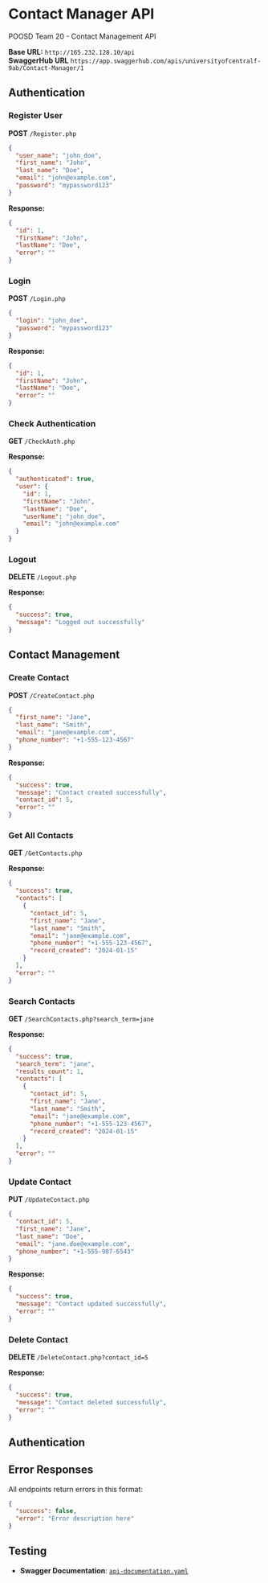# Contact Manager API

POOSD Team 20 - Contact Management API

**Base URL:** `http://165.232.128.10/api`  
**SwaggerHub URL** `https://app.swaggerhub.com/apis/universityofcentralf-9ab/Contact-Manager/1`

## Authentication

### Register User
**POST** `/Register.php`

```json
{
  "user_name": "john_doe",
  "first_name": "John", 
  "last_name": "Doe",
  "email": "john@example.com",
  "password": "mypassword123"
}
```

**Response:**
```json
{
  "id": 1,
  "firstName": "John",
  "lastName": "Doe",
  "error": ""
}
```

### Login
**POST** `/Login.php`

```json
{
  "login": "john_doe",
  "password": "mypassword123"
}
```

**Response:**
```json
{
  "id": 1,
  "firstName": "John",
  "lastName": "Doe", 
  "error": ""
}
```

### Check Authentication
**GET** `/CheckAuth.php`

**Response:**
```json
{
  "authenticated": true,
  "user": {
    "id": 1,
    "firstName": "John",
    "lastName": "Doe",
    "userName": "john_doe",
    "email": "john@example.com"
  }
}
```

### Logout
**DELETE** `/Logout.php`

**Response:**
```json
{
  "success": true,
  "message": "Logged out successfully"
}
```

## Contact Management

### Create Contact
**POST** `/CreateContact.php`

```json
{
  "first_name": "Jane",
  "last_name": "Smith", 
  "email": "jane@example.com",
  "phone_number": "+1-555-123-4567"
}
```

**Response:**
```json
{
  "success": true,
  "message": "Contact created successfully",
  "contact_id": 5,
  "error": ""
}
```

### Get All Contacts
**GET** `/GetContacts.php`

**Response:**
```json
{
  "success": true,
  "contacts": [
    {
      "contact_id": 5,
      "first_name": "Jane",
      "last_name": "Smith",
      "email": "jane@example.com", 
      "phone_number": "+1-555-123-4567",
      "record_created": "2024-01-15"
    }
  ],
  "error": ""
}
```

### Search Contacts
**GET** `/SearchContacts.php?search_term=jane`

**Response:**
```json
{
  "success": true,
  "search_term": "jane",
  "results_count": 1,
  "contacts": [
    {
      "contact_id": 5,
      "first_name": "Jane", 
      "last_name": "Smith",
      "email": "jane@example.com",
      "phone_number": "+1-555-123-4567",
      "record_created": "2024-01-15"
    }
  ],
  "error": ""
}
```

### Update Contact
**PUT** `/UpdateContact.php`

```json
{
  "contact_id": 5,
  "first_name": "Jane",
  "last_name": "Doe",
  "email": "jane.doe@example.com",
  "phone_number": "+1-555-987-6543"
}
```

**Response:**
```json
{
  "success": true,
  "message": "Contact updated successfully",
  "error": ""
}
```

### Delete Contact
**DELETE** `/DeleteContact.php?contact_id=5`

**Response:**
```json
{
  "success": true,
  "message": "Contact deleted successfully",
  "error": ""
}
```

## Authentication

## Error Responses

All endpoints return errors in this format:
```json
{
  "success": false,
  "error": "Error description here"
}
```

## Testing

- **Swagger Documentation**: [`api-documentation.yaml`](./api-documentation.yaml)
